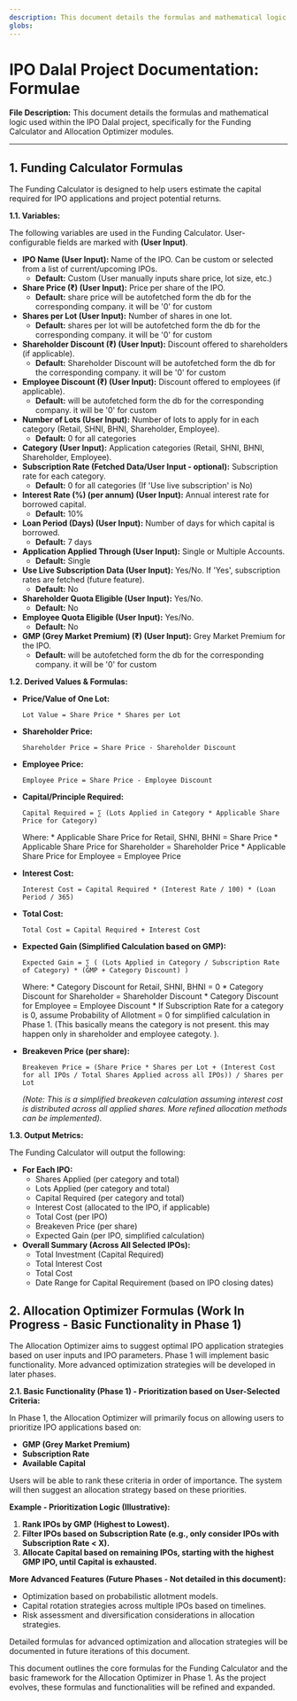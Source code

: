 ```yaml
---
description: This document details the formulas and mathematical logic used within the IPO Dalal project, specifically for the Funding Calculator and Allocation Optimizer modules.
globs: 
---
```

# IPO Dalal Project Documentation: Formulae

**File Description:** This document details the formulas and mathematical logic used within the IPO Dalal project, specifically for the Funding Calculator and Allocation Optimizer modules.

---

## 1. Funding Calculator Formulas

The Funding Calculator is designed to help users estimate the capital required for IPO applications and project potential returns.

**1.1. Variables:**

The following variables are used in the Funding Calculator.  User-configurable fields are marked with **(User Input)**.

*   **IPO Name (User Input):** Name of the IPO. Can be custom or selected from a list of current/upcoming IPOs.
    *   **Default:** Custom (User manually inputs share price, lot size, etc.)
*   **Share Price (₹) (User Input):**  Price per share of the IPO.
    *   **Default:** share price will be autofetched form the db for the corresponding company. it will be '0' for custom
*   **Shares per Lot (User Input):** Number of shares in one lot.
    *   **Default:** shares per lot will be autofetched form the db for the corresponding company. it will be '0' for custom
*   **Shareholder Discount (₹) (User Input):** Discount offered to shareholders (if applicable).
    *   **Default:** Shareholder Discount will be autofetched form the db for the corresponding company. it will be '0' for custom
*   **Employee Discount (₹) (User Input):** Discount offered to employees (if applicable).
    *   **Default:** will be autofetched form the db for the corresponding company. it will be '0' for custom
*   **Number of Lots (User Input):** Number of lots to apply for in each category (Retail, SHNI, BHNI, Shareholder, Employee).
    *   **Default:** 0 for all categories
*   **Category (User Input):** Application categories (Retail, SHNI, BHNI, Shareholder, Employee).
*   **Subscription Rate (Fetched Data/User Input - optional):** Subscription rate for each category.
    *   **Default:** 0 for all categories (If 'Use live subscription' is No)
*   **Interest Rate (%) (per annum) (User Input):** Annual interest rate for borrowed capital.
    *   **Default:** 10%
*   **Loan Period (Days) (User Input):** Number of days for which capital is borrowed.
    *   **Default:** 7 days
*   **Application Applied Through (User Input):** Single or Multiple Accounts.
    *   **Default:** Single
*   **Use Live Subscription Data (User Input):** Yes/No. If 'Yes', subscription rates are fetched (future feature). 
    *   **Default:** No
*   **Shareholder Quota Eligible (User Input):** Yes/No.
    *   **Default:** No
*   **Employee Quota Eligible (User Input):** Yes/No.
    *   **Default:** No
*   **GMP (Grey Market Premium) (₹) (User Input):** Grey Market Premium for the IPO.
    *   **Default:** will be autofetched form the db for the corresponding company. it will be '0' for custom

**1.2. Derived Values & Formulas:**

*   **Price/Value of One Lot:**
    ```
    Lot Value = Share Price * Shares per Lot
    ```

*   **Shareholder Price:**
    ```
    Shareholder Price = Share Price - Shareholder Discount
    ```

*   **Employee Price:**
    ```
    Employee Price = Share Price - Employee Discount
    ```

*   **Capital/Principle Required:**
    ```
    Capital Required = ∑ (Lots Applied in Category * Applicable Share Price for Category)
    ```
    Where:
        *   Applicable Share Price for Retail, SHNI, BHNI = Share Price
        *   Applicable Share Price for Shareholder = Shareholder Price
        *   Applicable Share Price for Employee = Employee Price

*   **Interest Cost:**
    ```
    Interest Cost = Capital Required * (Interest Rate / 100) * (Loan Period / 365)
    ```

*   **Total Cost:**
    ```
    Total Cost = Capital Required + Interest Cost
    ```

*   **Expected Gain (Simplified Calculation based on GMP):**
    ```
    Expected Gain = ∑ ( (Lots Applied in Category / Subscription Rate of Category) * (GMP + Category Discount) )
    ```
    Where:
        *   Category Discount for Retail, SHNI, BHNI = 0
        *   Category Discount for Shareholder = Shareholder Discount
        *   Category Discount for Employee = Employee Discount
        *   If Subscription Rate for a category is 0, assume Probability of Allotment = 0 for simplified calculation in Phase 1. (This basically means the category is not present. this may happen only in shareholder and employee categoty. ).
        
*   **Breakeven Price (per share):**
    ```
    Breakeven Price = (Share Price * Shares per Lot + (Interest Cost for all IPOs / Total Shares Applied across all IPOs)) / Shares per Lot
    ```
    *(Note: This is a simplified breakeven calculation assuming interest cost is distributed across all applied shares. More refined allocation methods can be implemented).*

**1.3. Output Metrics:**

The Funding Calculator will output the following:

*   **For Each IPO:**
    *   Shares Applied (per category and total)
    *   Lots Applied (per category and total)
    *   Capital Required (per category and total)
    *   Interest Cost (allocated to the IPO, if applicable)
    *   Total Cost (per IPO)
    *   Breakeven Price (per share)
    *   Expected Gain (per IPO, simplified calculation)
*   **Overall Summary (Across All Selected IPOs):**
    *   Total Investment (Capital Required)
    *   Total Interest Cost
    *   Total Cost
    *   Date Range for Capital Requirement (based on IPO closing dates)


## 2. Allocation Optimizer Formulas (Work In Progress - Basic Functionality in Phase 1)

The Allocation Optimizer aims to suggest optimal IPO application strategies based on user inputs and IPO parameters.  Phase 1 will implement basic functionality. More advanced optimization strategies will be developed in later phases.

**2.1. Basic Functionality (Phase 1) - Prioritization based on User-Selected Criteria:**

In Phase 1, the Allocation Optimizer will primarily focus on allowing users to prioritize IPO applications based on:

*   **GMP (Grey Market Premium)**
*   **Subscription Rate**
*   **Available Capital**

Users will be able to rank these criteria in order of importance. The system will then suggest an allocation strategy based on these priorities.

**Example - Prioritization Logic (Illustrative):**

1.  **Rank IPOs by GMP (Highest to Lowest).**
2.  **Filter IPOs based on Subscription Rate (e.g., only consider IPOs with Subscription Rate < X).**
3.  **Allocate Capital based on remaining IPOs, starting with the highest GMP IPO, until Capital is exhausted.**

**More Advanced Features (Future Phases - Not detailed in this document):**

*   Optimization based on probabilistic allotment models.
*   Capital rotation strategies across multiple IPOs based on timelines.
*   Risk assessment and diversification considerations in allocation strategies.

Detailed formulas for advanced optimization and allocation strategies will be documented in future iterations of this document.

This document outlines the core formulas for the Funding Calculator and the basic framework for the Allocation Optimizer in Phase 1. As the project evolves, these formulas and functionalities will be refined and expanded.